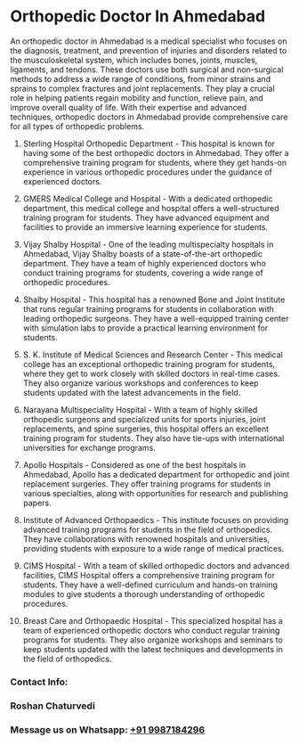 # Orthopedic Doctor In Ahmedabad


An orthopedic doctor in Ahmedabad is a medical specialist who focuses on the diagnosis, treatment, and prevention of injuries and disorders related to the musculoskeletal system, which includes bones, joints, muscles, ligaments, and tendons. These doctors use both surgical and non-surgical methods to address a wide range of conditions, from minor strains and sprains to complex fractures and joint replacements. They play a crucial role in helping patients regain mobility and function, relieve pain, and improve overall quality of life. With their expertise and advanced techniques, orthopedic doctors in Ahmedabad provide comprehensive care for all types of orthopedic problems. 

1) Sterling Hospital Orthopedic Department - This hospital is known for having some of the best orthopedic doctors in Ahmedabad. They offer a comprehensive training program for students, where they get hands-on experience in various orthopedic procedures under the guidance of experienced doctors.

2) GMERS Medical College and Hospital - With a dedicated orthopedic department, this medical college and hospital offers a well-structured training program for students. They have advanced equipment and facilities to provide an immersive learning experience for students.

3) Vijay Shalby Hospital - One of the leading multispecialty hospitals in Ahmedabad, Vijay Shalby boasts of a state-of-the-art orthopedic department. They have a team of highly experienced doctors who conduct training programs for students, covering a wide range of orthopedic procedures.

4) Shalby Hospital - This hospital has a renowned Bone and Joint Institute that runs regular training programs for students in collaboration with leading orthopedic surgeons. They have a well-equipped training center with simulation labs to provide a practical learning environment for students.

5) S. K. Institute of Medical Sciences and Research Center - This medical college has an exceptional orthopedic training program for students, where they get to work closely with skilled doctors in real-time cases. They also organize various workshops and conferences to keep students updated with the latest advancements in the field.

6) Narayana Multispeciality Hospital - With a team of highly skilled orthopedic surgeons and specialized units for sports injuries, joint replacements, and spine surgeries, this hospital offers an excellent training program for students. They also have tie-ups with international universities for exchange programs.

7) Apollo Hospitals - Considered as one of the best hospitals in Ahmedabad, Apollo has a dedicated department for orthopedic and joint replacement surgeries. They offer training programs for students in various specialties, along with opportunities for research and publishing papers.

8) Institute of Advanced Orthopaedics - This institute focuses on providing advanced training programs for students in the field of orthopedics. They have collaborations with renowned hospitals and universities, providing students with exposure to a wide range of medical practices.

9) CIMS Hospital - With a team of skilled orthopedic doctors and advanced facilities, CIMS Hospital offers a comprehensive training program for students. They have a well-defined curriculum and hands-on training modules to give students a thorough understanding of orthopedic procedures.

10) Breast Care and Orthopaedic Hospital - This specialized hospital has a team of experienced orthopedic doctors who conduct regular training programs for students. They also organize workshops and seminars to keep students updated with the latest techniques and developments in the field of orthopedics.

### Contact Info:
### Roshan Chaturvedi
### Message us on Whatsapp: [+91 9987184296](https://api.whatsapp.com/send?phone=919987184296)
                    